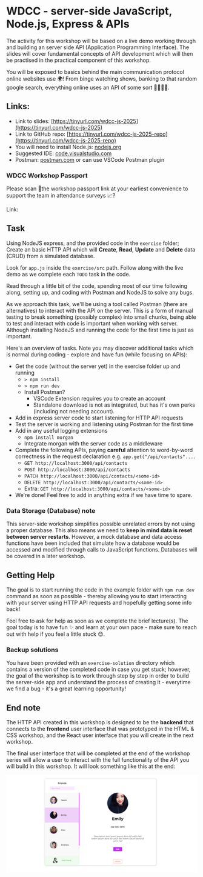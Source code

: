# WDCC - server-side JavaScript, Node.js, Express & APIs

The activity for this workshop will be based on a live demo working through and building an server side API (Application Programming Interface). The slides will cover fundamental concepts of API development which will then be practised in the practical component of this workshop.


You will be exposed to basics behind the main communication protocol online websites use 🌍! From binge watching shows, banking to that random google search, everything online uses an API of some sort 👩‍💻👨‍💻.

## Links:

* Link to slides: [https://tinyurl.com/wdcc-js-2025](https://tinyurl.com/wdcc-js-2025)
* Link to GitHub repo: [https://tinyurl.com/wdcc-js-2025-repo](https://tinyurl.com/wdcc-js-2025-repo)
* You will need to install Node.js: [nodejs.org](http://nodejs.org/)
* Suggested IDE: [code.visualstudio.com](http://code.visualstudio.com/)
* Postman: [postman.com](http://postman.com/) or can use VSCode Postman plugin

### WDCC Workshop Passport

Please scan 🤳the workshop passport link at your earliest convenience to support the team in attendance surveys 📈?

Link: 


## Task

Using NodeJS express, and the provided code in the `exercise` folder; Create an basic HTTP API which will **Create**, **Read**, **Update** and **Delete** data (CRUD) from a simulated database.

Look for `app.js` inside the `exercise/src` path. Follow along with the live demo as we complete each `TODO` task in the code.

Read through a little bit of the code, spending most of our time following along, setting up, and coding with Postman and NodeJS to solve any bugs.

As we approach this task, we'll be using a tool called Postman (there are alternatives) to interact with the API on the server. This is a form of manual testing to break something (possibly complex) into small chunks, being able to test and interact with code is important when working with server. Although installing NodeJS and running the code for the first time is just as important.

Here's an overview of tasks. Note you may discover additional tasks which is normal during coding - explore and have fun (while focusing on APIs):

- Get the code (without the server yet) in the exercise folder up and running
  - `> npm install`
  - `> npm run dev`
  - Install Postman?
    - VSCode Extension requires you to create an account
    - Standalone download is not as integrated, but has it's own perks (including not needing account).
- Add in express server code to start listening for HTTP API requests
- Test the server is working and listening using Postman for the first time
- Add in any useful logging extensions
  - `npm install morgan`
  - Integrate morgan with the server code as a middleware
- Complete the following APIs, paying **careful** attention to word-by-word correctness in the request declaration e.g. `app.get("/api/contacts"....`
  - `GET http://localhost:3000/api/contacts`
  - `POST http://localhost:3000/api/contacts`
  - `PATCH http://localhost:3000/api/contacts/<some-id>`
  - `DELETE http://localhost:3000/api/contacts/<some-id>`
  - Extra: `GET http://localhost:3000/api/contacts/<some-id>`
- We're done! Feel free to add in anything extra if we have time to spare.

### Data Storage (Database) note

This server-side workshop simplifies possible unrelated errors by not using a proper database. This also means we need to **keep in mind data is reset between server restarts**. However, a mock database and data access functions have been included that simulate how a database would be accessed and modified through calls to JavaScript functions. Databases will be covered in a later workshop.

## Getting Help

The goal is to start running the code in the example folder with `npm run dev` command as soon as possible - thereby allowing you to start interacting with your server using HTTP API requests and hopefully getting some info back!

Feel free to ask for help as soon as we complete the brief lecture(s). The goal today is to have fun ✨ and learn at your own pace - make sure to reach out with help if you feel a little stuck 😊.

### Backup solutions

You have been provided with an `exercise-solution` directory which contains a version of the completed code in case you get stuck; however, the goal of the workshop is to work through step by step in order to build the server-side app and understand the process of creating it - everytime we find a bug - it's a great learning opportunity!

## End note

The HTTP API created in this workshop is designed to be the **backend** that connects to the **frontend** user interface that was prototyped in the HTML & CSS workshop, and the React user interface that you will create in the next workshop.

The final user interface that will be completed at the end of the workshop series will allow a user to interact with the full functionality of the API you will build in this workshop. It will look something like this at the end:

![img](./spec/wdcc-ui-final.PNG)
